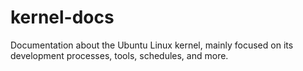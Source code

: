 # kernel-docs
Documentation about the Ubuntu Linux kernel, mainly focused on its development processes, tools, schedules, and more.
